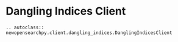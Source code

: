 # Dangling Indices Client

```{eval-rst}
.. autoclass:: newopensearchpy.client.dangling_indices.DanglingIndicesClient
```
